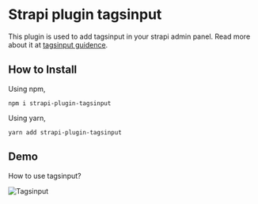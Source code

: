 # Strapi plugin tagsinput

This plugin is used to add tagsinput in your strapi admin panel.
Read more about it at [tagsinput guidence](https://blog.canopas.com/the-simple-guidance-how-to-add-tagsinput-customfield-plugin-in-strapi-b5d2b5af7c3b).

## How to Install

Using npm,
```
npm i strapi-plugin-tagsinput
```

Using yarn,

```
yarn add strapi-plugin-tagsinput
```

## Demo
How to use tagsinput?

![Tagsinput](https://github.com/canopas/strapi-plugin-tagsinput/assets/69897605/bb6f78f3-39de-4d29-bb1f-c60e019c79ae)

